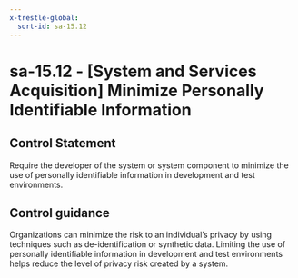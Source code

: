 ```yaml
---
x-trestle-global:
  sort-id: sa-15.12
---
```


# sa-15.12 - \[System and Services Acquisition\] Minimize Personally Identifiable Information

## Control Statement

Require the developer of the system or system component to minimize the use of personally identifiable information in development and test environments.

## Control guidance

Organizations can minimize the risk to an individual’s privacy by using techniques such as de-identification or synthetic data. Limiting the use of personally identifiable information in development and test environments helps reduce the level of privacy risk created by a system.
